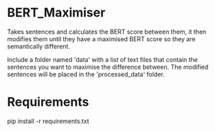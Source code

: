 # BERT_Maximiser
Takes sentences and calculates the BERT score between them, it then modifies them until they have a maximised BERT score so they are semantically different. 

Include a folder named 'data' with a list of text files that contain the sentences you want to maximise the difference between. 
The modified sentences will be placed in the 'processed_data' folder.  

# Requirements
pip install -r requirements.txt
